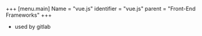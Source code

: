 +++
[menu.main]
Name = "vue.js"
identifier = "vue.js"
parent = "Front-End Frameworks"
+++

- used by gitlab